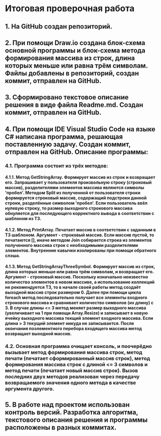 # Итоговая проверочная работа

## 1. На GitHub создан репозиторий.
## 2. При помощи Draw.io создана блок-схема основной программы и блок-схема метода формирования массива из строк, длина которых меньше или равна трём символам. Файлы добавлены в репозиторий, создан коммит, отправлен на GitHub.
## 3. Сформировано текстовое описание решения в виде файла Readme.md. Создан коммит, отправлен на GitHub.
## 4. При помощи IDE Visual Studio Code на языке C# написана программа, решающая поставленную задачу. Создан коммит, отправлен на GitHub. Описание программы:
### 4.1. Программа состоит из трёх методов:
#### 4.1.1. Метод GetStringArray. Формирует массив из строк и возвращает его. Запрашивает у пользователя произвольную строку (строковый массив), разделителями элементов массива являются символы 'пробел'. Методом Split из полученной от пользователя строки формируется строковый массив, содержащий подстроки данной строки, разделённые символом 'пробел'. Если пользователь ввёл нулевую строку, то размер выходного строкового массива обнуляется для последующего корректного вывода в соответствии с шаблоном из ТЗ.
#### 4.1.2. Метод PrintArray. Печатает массив в соответствии с заданным в ТЗ шаблоном. Аргумент - строковый массив. Если массив пустой, то печатаются [], иначе методом Join собирается строка из элементов полученного массива строк с необходимыми разделителями элементов. Внутренние кавычки изолированы при помощи обратного слэша.
#### 4.1.3. Метод GetStringArrayThreeSymbol. Формирует массив из строк, длина которых меньше или равна трём символам, и возвращает его. Аргумент - строковый массив. Поскольку изначально неизвестно количество элементов в новом массиве, а использование коллекций не рекомендуется ТЗ, то в начале своей работы метод создаёт выходной массив строк размером 0. Далее при помощи цикла foreach метод последовательно получает все элементы входного строкового массива и сравнивает количество символов (их длину) с 3. В случае длины <= 3 метод меняет размер выходного массива (увеличивает на 1 при помощи Array.Resize) и записывает в новую ячейку выходного массива текщий элемент входного массива. Если длина > 3 текущий элемент никуда не записывается. После окончания поэлементного перебора входящего массива метод возвращает выходной массив.
### 4.2. Основная программа очищает консоль, и поочерёдно вызывает метод формирования массива строк, метод печати (печатает сформированный массив строк), метод формирования массива строк с длиной <= 3 символов и метод печати (печатает новый массив строк). Вызов последних двух методов реализован через передачу возвращаемого значения одного метода в качестве аргумента другого.
## 5. В работе над проектом использован контроль версий. Разработка алгоритма, текстового описания решения и программы расположены в разных коммитах.

